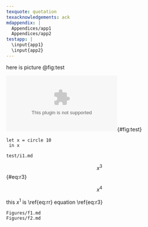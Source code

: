 ```yaml
---
texquote: quotation
texacknowledgements: ack
mdappendix: |
  Appendices/app1
  Appendices/app2
testapp: |
  \input{app1}
  \input{app2}
---
```

here is picture @fig:test

![testprint lah](images/testprint.ps){#fig:test}

~~~{#fig:dia1 .diagram}
let x = circle 10
 in x
~~~

~~~include
test/i1.md
~~~

$$
x^3
$${#eq:r3}

$$
x^4
$$

this $x^1$ is \ref{eq:rr} equation \ref{eq:r3}

~~~include
Figures/f1.md
Figures/f2.md
~~~
